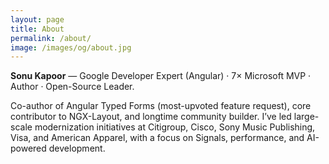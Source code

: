 ```yaml
---
layout: page
title: About
permalink: /about/
image: /images/og/about.jpg
---
```


**Sonu Kapoor** — Google Developer Expert (Angular) · 7× Microsoft MVP · Author · Open-Source Leader.

Co-author of Angular Typed Forms (most-upvoted feature request), core contributor to NGX-Layout, and longtime community builder. I’ve led large-scale modernization initiatives at Citigroup, Cisco, Sony Music Publishing, Visa, and American Apparel, with a focus on Signals, performance, and AI-powered development.
